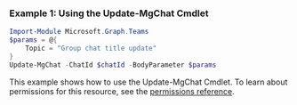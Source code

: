 ### Example 1: Using the Update-MgChat Cmdlet
```powershell
Import-Module Microsoft.Graph.Teams
$params = @{
	Topic = "Group chat title update"
}
Update-MgChat -ChatId $chatId -BodyParameter $params
```
This example shows how to use the Update-MgChat Cmdlet.
To learn about permissions for this resource, see the [permissions reference](/graph/permissions-reference).
